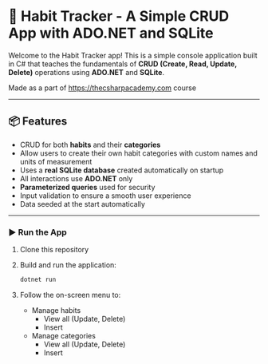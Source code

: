 # 📝 Habit Tracker - A Simple CRUD App with ADO.NET and SQLite

Welcome to the Habit Tracker app! This is a simple console application built in C# that teaches the fundamentals of **CRUD (Create, Read, Update, Delete)** operations using **ADO.NET** and **SQLite**.

Made as a part of https://thecsharpacademy.com course

---

## 📦 Features

- CRUD for both **habits** and their **categories**
- Allow users to create their own habit categories with custom names and units of measurement
- Uses a **real SQLite database** created automatically on startup
- All interactions use **ADO.NET** only
- **Parameterized queries** used for security
- Input validation to ensure a smooth user experience
- Data seeded at the start automatically

---

### ▶️ Run the App

1. Clone this repository
2. Build and run the application:

    ```bash
    dotnet run
    ```

3. Follow the on-screen menu to:
    - Manage habits
        - View all (Update, Delete)
        - Insert
    - Manage categories
        - View all (Update, Delete)
        - Insert
